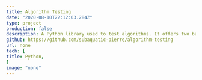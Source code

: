 ```yaml
---
title: Algorithm Testing
date: "2020-08-10T22:12:03.284Z"
type: project
production: false
description: A Python library used to test algorithms. It offers two basic testing methods. The first is testing the algorithm against a known working algorithm while the second is a stress test designed to test the algorithm with as many possible inputs as parameterized.
github: https://github.com/subaquatic-pierre/algorithm-testing
url: none
tech: [
title: Python,
]
image: "none"
---
```

